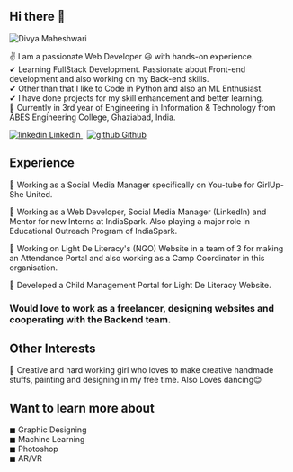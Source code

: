 ## Hi there 👋
![Divya Maheshwari](https://imgur.com/mEgnaRW.png)
<br>

✌ I am a passionate Web Developer 😃 with hands-on experience. <br>
✔ Learning FullStack Development. Passionate about Front-end development and also working on my Back-end skills. <br>
✔ Other than that I like to Code in Python and also an ML Enthusiast. <br>
✔ I have done projects for my skill enhancement and better learning. <br>
🙌 Currently in 3rd year of Engineering in Information & Technology from ABES Engineering College, Ghaziabad, India.<br>

<p>
  <a href="https://www.linkedin.com/in/divya-maheshwari814/" rel="nofollow noreferrer">
    <img src="https://i.stack.imgur.com/gVE0j.png" alt="linkedin"> LinkedIn
  </a> &nbsp; 
  <a href="https://github.com/divya814" rel="nofollow noreferrer">
    <img src="https://i.stack.imgur.com/tskMh.png" alt="github"> Github
  </a>
</p>

## Experience
🌟 Working as a Social Media Manager specifically on You-tube for GirlUp- She United. <br>

🌟 Working as a Web Developer, Social Media Manager (LinkedIn) and Mentor for new Interns at IndiaSpark. Also playing a major role in Educational Outreach Program of IndiaSpark.<br>

🌟 Working on Light De Literacy's (NGO) Website in a team of 3 for making an Attendance Portal and also working as a Camp Coordinator in this organisation.<br>

🌟 Developed a Child Management Portal for Light De Literacy Website.<br>

### Would love to work as a freelancer, designing websites and cooperating with the Backend team.

## Other Interests
💖 Creative and hard working girl who loves to make creative handmade stuffs, painting and designing in my free time. Also Loves dancing😊<br>

## Want to learn more about
◼ Graphic Designing <br>
◼ Machine Learning <br>
◼ Photoshop <br>
◼ AR/VR <br>

